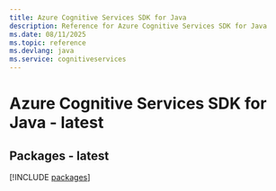 ```yaml
---
title: Azure Cognitive Services SDK for Java
description: Reference for Azure Cognitive Services SDK for Java
ms.date: 08/11/2025
ms.topic: reference
ms.devlang: java
ms.service: cognitiveservices
---
```

# Azure Cognitive Services SDK for Java - latest
## Packages - latest
[!INCLUDE [packages](cognitive-services-index.md)]